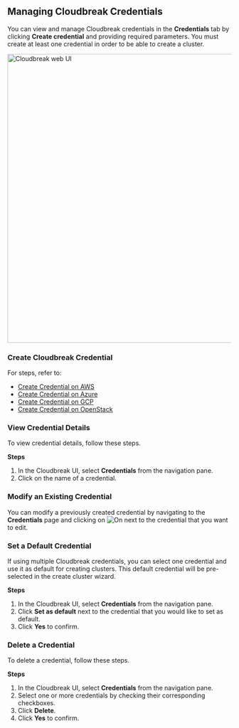 
## Managing Cloudbreak Credentials 

You can view and manage Cloudbreak credentials in the **Credentials** tab by clicking **Create credential** and providing required parameters. You must create at least one credential in order to be able to create a cluster. 

<a href="../images/cb-credentials.png" target="_blank" title="click to enlarge"><img src="../images/cb-credentials.png" width="650" title="Cloudbreak web UI"></a> 

### Create Cloudbreak Credential  

For steps, refer to:

* [Create Credential on AWS](aws-launch.md#create-cloudbreak-credential)  
* [Create Credential on Azure](azure-launch.md#create-cloudbreak-credential)  
* [Create Credential on GCP](gcp-launch.md#create-cloudbreak-credential) 
* [Create Credential on OpenStack](os-launch.md#create-cloudbreak-credential)


### View Credential Details

To view credential details, follow these steps.

**Steps**

1. In the Cloudbreak UI, select **Credentials** from the navigation pane.  
2. Click on the name of a credential. 

### Modify an Existing Credential

You can modify a previously created credential by navigating to the **Credentials** page and clicking on <img src="../images/edit.png" alt="On" />  next to the credential that you want to edit. 


### Set a Default Credential

If using multiple Cloudbreak credentials, you can select one credential and use it as default for creating clusters. This default credential will be pre-selected in the create cluster wizard.
 
**Steps**

1. In the Cloudbreak UI, select **Credentials** from the navigation pane.  
2. Click **Set as default** next to the credential that you would like to set as default.  
3. Click **Yes** to confirm. 


### Delete a Credential 

To delete a credential, follow these steps.

**Steps**

1. In the Cloudbreak UI, select **Credentials** from the navigation pane.  
2. Select one or more credentials by checking their corresponding checkboxes.
2. Click **Delete**. 
3. Click **Yes** to confirm. 



